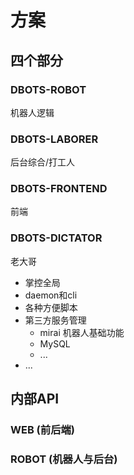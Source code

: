 # 方案

## 四个部分

### DBOTS-ROBOT

机器人逻辑

### DBOTS-LABORER

后台综合/打工人

### DBOTS-FRONTEND

前端

### DBOTS-DICTATOR

老大哥

- 掌控全局
- daemon和cli
- 各种方便脚本
- 第三方服务管理
    - mirai 机器人基础功能
    - MySQL
    - ...
- ...

## 内部API

### WEB (前后端)

### ROBOT (机器人与后台)